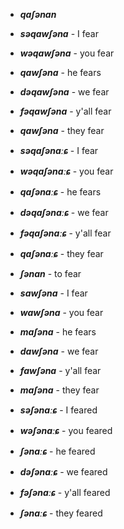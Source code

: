- **_qaʃənan_**
- **_səqawʃəna_** - I fear
- **_wəqawʃəna_** - you fear
- **_qawʃəna_** - he fears
- **_dəqawʃəna_** - we fear
- **_fəqawʃəna_** - y'all fear
- **_qawʃəna_** - they fear

- **_səqaʃənaːɕ_** - I fear
- **_wəqaʃənaːɕ_** - you fear
- **_qaʃənaːɕ_** - he fears
- **_dəqaʃənaːɕ_** - we fear
- **_fəqaʃənaːɕ_** - y'all fear
- **_qaʃənaːɕ_** - they fear


- **_ʃənan_** - to fear

- **_sawʃəna_** - I fear
- **_wawʃəna_** - you fear
- **_maʃəna_** - he fears
- **_dawʃəna_** - we fear
- **_fawʃəna_** - y'all fear
- **_maʃəna_** - they fear

- **_səʃənaːɕ_** - I feared
- **_wəʃənaːɕ_** - you feared
- **_ʃənaːɕ_** - he feared
- **_dəʃənaːɕ_** - we feared
- **_fəʃənaːɕ_** - y'all feared
- **_ʃənaːɕ_** - they feared
